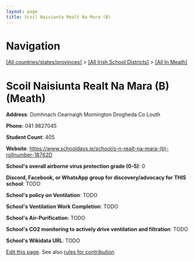 ```yaml
---
layout: page
title: Scoil Naisiunta Realt Na Mara (B)
---
```

# Navigation

[[All countries/states/provinces]](../../..) > [[All Irish School Districts]](../..) > [[All In Meath]](..)

# Scoil Naisiunta Realt Na Mara (B) (Meath)

**Address**: Domhnach Cearnaigh Mornington Drogheda Co Louth

**Phone**: 041 9827045

**Student Count**: 405

**Website**: <https://www.schooldays.ie/school/s-n-realt-na-mara-(b)-rollnumber-18762D>

**School's overall airborne virus protection grade (0-5)**: 0

**Discord, Facebook, or WhatsApp group for discovery/advocacy for THIS school**: TODO

**School's policy on Ventilation**: TODO

**School's Ventilation Work Completion**: TODO

**School's Air-Purification**: TODO

**School's CO2 monitoring to actively drive ventilation and filtration**: TODO

**School's Wikidata URL**: TODO


[Edit this page](https://github.com/ventilate-schools/Ireland/edit/main/./Meath/Scoil_Naisiunta_Realt_Na_Mara_(B).md). See also [rules for contribution](../../../contribution-rules/)